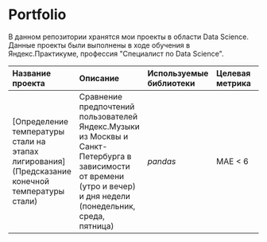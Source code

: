 # Portfolio
В данном репозитории хранятся мои проекты в области Data Science. Данные проекты были выполнены в ходе обучения в Яндекс.Практикуме, профессия "Специалист по Data Science".

| Название проекта | Описание | Используемые библиотеки | Целевая метрика | Полученная метрика |
| :---------------------- | :---------------------- | :---------------------- | :---------------------- | :---------------------- |
| [Определение температуры стали на этапах лигирования](Предсказание конечной температуры стали) | Сравнение предпочтений пользователей Яндекс.Музыки из Москвы и Санкт-Петербурга в зависимости от времени (утро и вечер) и дня недели (понедельник, среда, пятница)| *pandas* | MAE < 6 | MAE = 5.52 |
